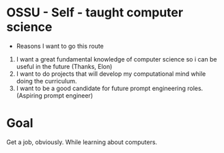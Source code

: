 # OSSU - Self - taught computer science

- Reasons I want to go this route

1. I want a great fundamental knowledge of computer science so i can be useful in the future (Thanks, Elon)
2. I want to do projects that will develop my computational mind while doing the curriculum.
3. I want to be a good candidate for future prompt engineering roles. (Aspiring prompt engineer)

# Goal

Get a job, obviously.
While learning about computers.
